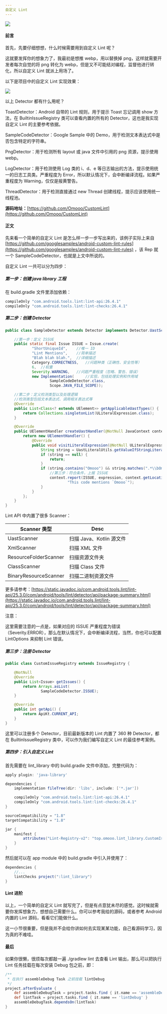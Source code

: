 ```yaml
---
自定义 Lint
---
```


![](https://i.loli.net/2019/07/09/5d243bc10f1aa59752.png)

#### 前言

首先，先要仔细想想，什么时候需要用到自定义 Lint 呢？

这就要发挥你的想象力了，我最初是想推 webp，用以替换掉 png，这样就需要开发者每次自觉的将 png 转化为 webp，但是又不可能结对编程，监督他进行转化，所以自定义 Lint 就派上用场了。

以下是项目中的自定义 Lint 实现效果：

![](https://i.loli.net/2019/07/09/5d243d756b7ea70892.png)

以上 Detector 都有什么用呢？

ToastDetector：Android 自带的 Lint 规则，用于提示 Toast 忘记调用 show 方法，在 BuiltinIssueRegistry 类可以查看内置的所有的 Detector，这也是我实现自定义 Lint 的主要参考依据。

SampleCodeDetector：Google Sample 中的 Demo，用于检测文本表达式中是否包含特定的字符串。

PngDetector：用于检测所有 layout 或 java 文件中引用的 png 资源，提示使用 webp。

LogDetector：用于检测使用 Log 类的 i、d、e 等日志输出的方法，提示使用统一的日志工具类。严重程度为 Error，所以默认情况下，会中断编译流程。如果严重程度为 Warning，仅仅是报黄警告。

ThreadDetector：用于检测直接通过 new Thread 创建线程，提示应该使用统一线程池。

**源码地址：**[https://github.com/Omooo/CustomLint](https://github.com/Omooo/CustomLint)

#### 正文

先来看一个简单的自定义 Lint 是怎么样一步一步写出来的，该例子实际上来自 [https://github.com/googlesamples/android-custom-lint-rules](https://github.com/googlesamples/android-custom-lint-rules) ，该 Rep 就一个 SampleCodeDetector，也就是上文中所说的。

自定义 Lint 一共可以分为四步：

##### 第一步：创建 java library 工程

在 build.gradle 文件里添加依赖：

```groovy
compileOnly "com.android.tools.lint:lint-api:26.4.1"
compileOnly "com.android.tools.lint:lint-checks:26.4.1"
```

##### 第二步：创建 Detector

```java
public class SampleDetector extends Detector implements Detector.UastScanner {

    //第一步：定义 ISSUE
    public static final Issue ISSUE = Issue.create(
            "ShortUniqueId",    //唯一 ID
            "Lint Mentions",    //简单描述
            "Blah blah blah.",  //详细描述
            Category.CORRECTNESS,   //问题种类（正确性、安全性等）
            6,  //权重
            Severity.WARNING,   //问题严重程度（忽略、警告、错误）
            new Implementation(     //实现，包括处理实例和作用域
                    SampleCodeDetector.class,
                    Scope.JAVA_FILE_SCOPE));

    //第二步：定义检测类型以及处理逻辑
    //检测类型包括文本表达式、调用相关表达式等
    @Override
    public List<Class<? extends UElement>> getApplicableUastTypes() {
        return Collections.singletonList(ULiteralExpression.class);
    }

    @Override
    public UElementHandler createUastHandler(@NotNull JavaContext context) {
        return new UElementHandler() {
            @Override
            public void visitLiteralExpression(@NotNull ULiteralExpression expression) {
                String string = UastLiteralUtils.getValueIfStringLiteral(expression);
                if (string == null) {
                    return;
                }
                if (string.contains("Omooo") && string.matches(".*\\bOmooo\\b.*")) {
                    //第三步：符合条件，上报 ISSUE
                    context.report(ISSUE, expression, context.getLocation(expression),
                            "This code mentions `Omooo`");
                }
            }
        };
    }
}
```

Lint API 中内置了很多 Scanner：

| Scanner 类型          | Desc                     |
| --------------------- | ------------------------ |
| UastScanner           | 扫描 Java、Kotlin 源文件 |
| XmlScanner            | 扫描 XML 文件            |
| ResourceFolderScanner | 扫描资源文件夹           |
| ClassScanner          | 扫描 Class 文件          |
| BinaryResourceScanner | 扫描二进制资源文件       |

更多请参考：[https://static.javadoc.io/com.android.tools.lint/lint-api/25.3.0/com/android/tools/lint/detector/api/package-summary.html](https://static.javadoc.io/com.android.tools.lint/lint-api/25.3.0/com/android/tools/lint/detector/api/package-summary.html)

注意：

这里需要注意的一点是，如果对应的 ISSUE 严重程度为错误（Severity.ERROR），那么在默认情况下，会中断编译流程，当然，你也可以配置 LintOptions 来抑制 Lint 错误。

##### 第三步：注册 Detector

```java
public class CustomIssueRegistry extends IssueRegistry {

    @NotNull
    @Override
    public List<Issue> getIssues() {
        return Arrays.asList(
                SampleCodeDetector.ISSUE);
    }

    @Override
    public int getApi() {
        return ApiKt.CURRENT_API;
    }
}
```

这里可以注册多个 Detector，目前最新版本的 Lint 内置了 360 种 Detector，都在 BuiltinIssueRegistry 类中，可以作为我们编写自定义 Lint 的最佳参考案例。

##### 第四步：引入自定义 Lint

首先需要在 lint_library 中的 build.gradle 文件中添加，完整代码为：

```groovy
apply plugin: 'java-library'

dependencies {
    implementation fileTree(dir: 'libs', include: ['*.jar'])

    compileOnly "com.android.tools.lint:lint-api:26.4.1"
    compileOnly "com.android.tools.lint:lint-checks:26.4.1"
}

sourceCompatibility = "1.8"
targetCompatibility = "1.8"

jar {
    manifest {
        attributes("Lint-Registry-v2": "top.omooo.lint_library.CustomIssueRegistry")
    }
}
```

然后就可以在 app module 中的 build.gradle 中引入并使用了：

```groovy
dependencies {
    //...
    lintChecks project(":lint_library")
}
```

#### Lint 进阶

以上，一个简单的自定义 Lint 就写完了，但是有点意犹未尽的感觉。这时候就需要你发挥想象力，想想自己需要什么。你可以参考我给的源码，或者参考 Android 内置的 Lint 源码，看看它们能做什么。

这一小节很重要，但是我并不会给你讲如何去实现某某功能，自己看源码学习，因为真的不难哇。

#### 最后

如果你很懒，很烦每次都敲一遍 ./gradlew lint 去查看 Lint 输出，那么可以把执行 Lint 任务挂载在每次安装 Debug 包之前，即：

```groovy
/**
 * 在执行 assembleDebug Task 之前挂载 lintDebug
 */
project.afterEvaluate {
    def assembleDebugTask = project.tasks.find { it.name == 'assembleDebug' }
    def lintTask = project.tasks.find { it.name == 'lintDebug' }
    assembleDebugTask.dependsOn(lintTask)
}
```

